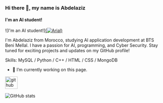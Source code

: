 ### Hi there 👋, my name is Abdelaziz
#### I'm an AI student!
![I'm an AI student!][(![Arial](https://github.com/Abdelaziz-Chatit/Abdelaziz-Chatit/assets/163000297/7f69372c-be7b-46e5-a32c-21f7cd8cb956))](https://github.com/Abdelaziz-Chatit/Abdelaziz-Chatit/commit/47269568dbf067c493e1662f907c0790a6143772)

I'm Abdelaziz from Morocco, studying AI application development at BTS Beni Mellal. I have a passion for AI, programming, and Cyber Security. Stay tuned for exciting projects and updates on my GitHub profile!

Skills: MySQL / Python / C++ / HTML / CSS / MongoDB 

- 🔭 I’m currently working on this page. 


[<img src='https://cdn.jsdelivr.net/npm/simple-icons@3.0.1/icons/github.svg' alt='github' height='40'>](https://github.com/Abdelaziz-Chatit)  

![GitHub stats](https://github-readme-stats.vercel.app/api?username=Abdelaziz-Chatit&show_icons=true)  

